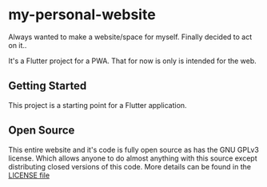 # my-personal-website
Always wanted to make a website/space for myself. Finally decided to act on it..

It's a Flutter project for a PWA. That for now is only is intended for the web.

## Getting Started
This project is a starting point for a Flutter application.

## Open Source
This entire website and it's code is fully open source as has the GNU GPLv3 license. Which allows
anyone to do almost anything with this source except distributing closed versions of this code. 
More details can be found in the [LICENSE file](LICENSE)